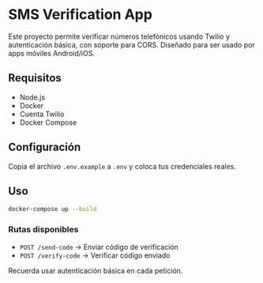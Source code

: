 # SMS Verification App

Este proyecto permite verificar números telefónicos usando Twilio y autenticación básica, con soporte para CORS. Diseñado para ser usado por apps móviles Android/iOS.

## Requisitos

- Node.js
- Docker
- Cuenta Twilio
- Docker Compose

## Configuración

Copia el archivo `.env.example` a `.env` y coloca tus credenciales reales.

## Uso

```bash
docker-compose up --build
```

### Rutas disponibles

- `POST /send-code` → Enviar código de verificación
- `POST /verify-code` → Verificar código enviado

Recuerda usar autenticación básica en cada petición.
